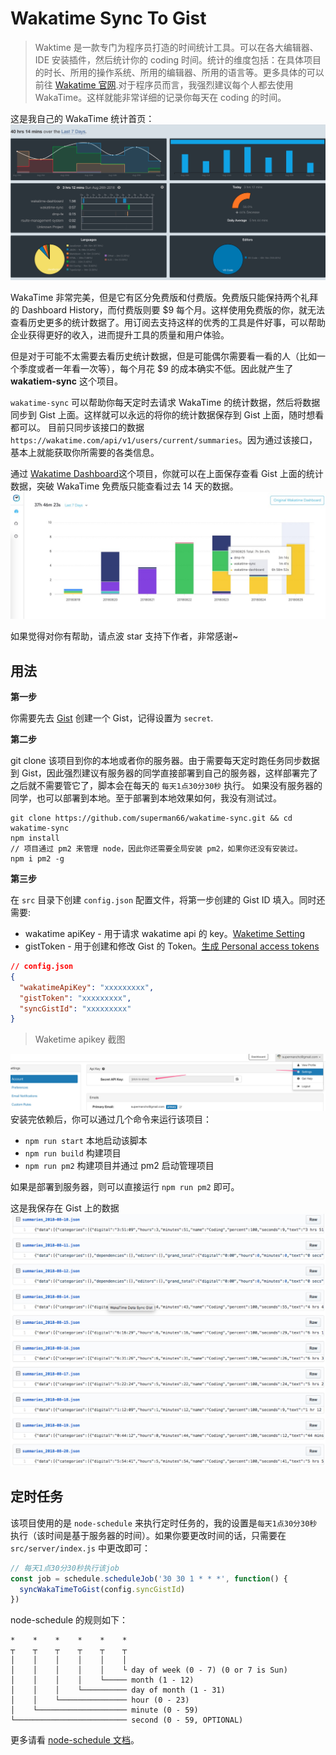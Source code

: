 # Wakatime Sync To Gist

> Waktime 是一款专门为程序员打造的时间统计工具。可以在各大编辑器、IDE 安装插件，然后统计你的 coding 时间。统计的维度包括：在具体项目的时长、所用的操作系统、所用的编辑器、所用的语言等。更多具体的可以前往 [Wakatime 官网](https://wakatime.com/).对于程序员而言，我强烈建议每个人都去使用 WakaTime。这样就能非常详细的记录你每天在 coding 的时间。

这是我自己的 WakaTime 统计首页：
![](./screenshot/summaries.jpg)

WakaTime 非常完美，但是它有区分免费版和付费版。免费版只能保持两个礼拜的 Dashboard History，而付费版则要 $9 每个月。这样使用免费版的你，就无法查看历史更多的统计数据了。用订阅去支持这样的优秀的工具是件好事，可以帮助企业获得更好的收入，进而提升工具的质量和用户体验。

但是对于可能不太需要去看历史统计数据，但是可能偶尔需要看一看的人（比如一个季度或者一年看一次等），每个月花 $9 的成本确实不低。因此就产生了 **wakatiem-sync** 这个项目。

`wakatime-sync` 可以帮助你每天定时去请求 WakaTime 的统计数据，然后将数据同步到 Gist 上面。这样就可以永远的将你的统计数据保存到 Gist 上面，随时想看都可以。
目前只同步该接口的数据 `https://wakatime.com/api/v1/users/current/summaries`。因为通过该接口，基本上就能获取你所需要的各类信息。

通过 [Wakatime Dashboard](https://github.com/superman66/wakatime-dashboard)这个项目，你就可以在上面保存查看 Gist 上面的统计数据，突破 WakaTime 免费版只能查看过去 14 天的数据。
![](./screenshot/wakatime-dashboard.jpg)

如果觉得对你有帮助，请点波 star 支持下作者，非常感谢~

## 用法

**第一步**

你需要先去 [Gist](https://gist.github.com) 创建一个 Gist，记得设置为 `secret`.

**第二步**

git clone 该项目到你的本地或者你的服务器。由于需要每天定时跑任务同步数据到 Gist，因此强烈建议有服务器的同学直接部署到自己的服务器，这样部署完了之后就不需要管它了，脚本会在每天的 `每天1点30分30秒` 执行。
如果没有服务器的同学，也可以部署到本地。至于部署到本地效果如何，我没有测试过。

```
git clone https://github.com/superman66/wakatime-sync.git && cd wakatime-sync
npm install
// 项目通过 pm2 来管理 node，因此你还需要全局安装 pm2，如果你还没有安装过。
npm i pm2 -g
```

**第三步**

在 `src` 目录下创建 `config.json` 配置文件，将第一步创建的 Gist ID 填入。同时还需要:

- wakatime apiKey - 用于请求 wakatime api 的 key。[Waketime Setting](https://wakatime.com/settings/account)
- gistToken - 用于创建和修改 Gist 的 Token。[生成 Personal access tokens](https://github.com/settings/tokens)

```json
// config.json
{
  "wakatimeApiKey": "xxxxxxxxx",
  "gistToken": "xxxxxxxxx",
  "syncGistId": "xxxxxxxxx"
}
```

> Waketime apikey 截图

![how to get wakatime apikey](./screenshot/get-wakatime-apikey.jpg)
安装完依赖后，你可以通过几个命令来运行该项目：

- `npm run start` 本地启动该脚本
- `npm run build` 构建项目
- `npm run pm2` 构建项目并通过 pm2 启动管理项目

如果是部署到服务器，则可以直接运行 `npm run pm2` 即可。

这是我保存在 Gist 上的数据
![](./screenshot/gist-data.jpg)

## 定时任务

该项目使用的是 `node-schedule` 来执行定时任务的，我的设置是`每天1点30分30秒`执行（该时间是基于服务器的时间）。如果你要更改时间的话，只需要在 `src/server/index.js` 中更改即可：

```js
// 每天1点30分30秒执行该job
const job = schedule.scheduleJob('30 30 1 * * *', function() {
  syncWakaTimeToGist(config.syncGistId)
})
```

node-schedule 的规则如下：

```
*    *    *    *    *    *
┬    ┬    ┬    ┬    ┬    ┬
│    │    │    │    │    │
│    │    │    │    │    └ day of week (0 - 7) (0 or 7 is Sun)
│    │    │    │    └───── month (1 - 12)
│    │    │    └────────── day of month (1 - 31)
│    │    └─────────────── hour (0 - 23)
│    └──────────────────── minute (0 - 59)
└───────────────────────── second (0 - 59, OPTIONAL)
```

更多请看 [node-schedule 文档](https://github.com/node-schedule/node-schedule)。

